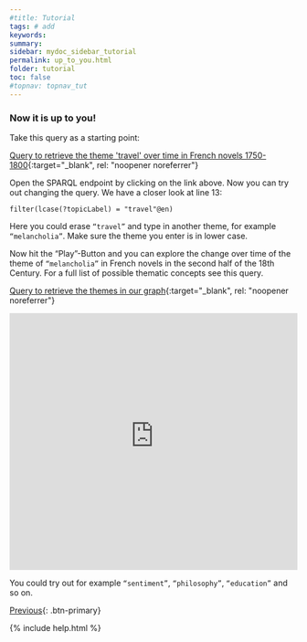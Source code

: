 ```yaml
---
#title: Tutorial
tags: # add
keywords:
summary:
sidebar: mydoc_sidebar_tutorial
permalink: up_to_you.html
folder: tutorial
toc: false
#topnav: topnav_tut
---
```


### **Now it is up to you!**


Take this query as a starting point:

[Query to retrieve the theme 'travel' over time in French novels 1750-1800](https://tinyurl.com/2gphn6tq){:target="\_blank", rel: "noopener noreferrer"}

Open the SPARQL endpoint by clicking on the link above. Now you can try out changing the query. We have a closer look at line 13:

 <code>filter(lcase(?topicLabel) = "travel"@en)</code>

 Here you could erase  <code>“travel”</code> and type in another theme, for example <code>“melancholia”</code>. Make sure the theme you enter is in lower case.

Now hit the “Play”-Button and you can explore the change over time of the theme of <code>“melancholia”</code> in French novels in the second half of the 18th Century.  For a full list of possible thematic concepts see this query.

 [Query to retrieve the themes in our graph](https://tinyurl.com/25cjjpom){:target="\_blank", rel: "noopener noreferrer"}

<p><iframe  style="width:100%;max-width:100%;height:450px" frameborder="0" allowfullscreen src="https://query.mimotext.uni-trier.de/#%23%20Query%20to%20retrieve%20the%20theme%20%27travel%27%20over%20time%20in%20French%20novels%201750-1800%0Aprefix%20wd%3A%3Chttp%3A%2F%2Fdata.mimotext.uni-trier.de%2Fentity%2F%3E%20%0Aprefix%20wdt%3A%3Chttp%3A%2F%2Fdata.mimotext.uni-trier.de%2Fprop%2Fdirect%2F%3E%20%0ASelect%20%3FthemeLabel%0A%20%20%20WHERE%7B%0A%20%20%20%3Fitem%20wdt%3AP36%20%3Ftheme.%0A%20%20%20%3Ftheme%20rdfs%3Alabel%20%3FthemeLabel%20.%0A%20%20%20FILTER%28lang%28%3FthemeLabel%29%20%3D%20%22en%22%29%0A%20%20%20BIND%28str%28year%28%3Fdate%29%29%20as%20%3Fyear%29%0A%20%20%20SERVICE%20wikibase%3Alabel%20%7Bbd%3AserviceParam%20wikibase%3Alanguage%20%22en%22.%7D%0A%20%20%7D%0A%0AGROUP%20BY%20%3FthemeLabel%20" referrerpolicy="origin" sandbox="allow-scripts allow-same-origin allow-popups allow-forms"></iframe></p>

 You could try out for example <code>“sentiment”</code>, <code>“philosophy”</code>, <code>“education”</code> and so on.  

[Previous](./comparing.html){: .btn-primary}

{% include help.html %}
